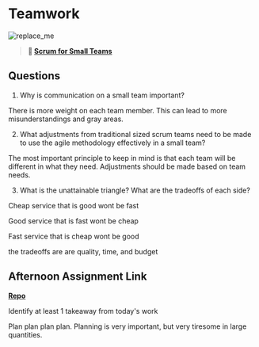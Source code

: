 # Teamwork

![replace_me](https://codeworks.blob.core.windows.net/public/assets/img/illustrations/placeholder.svg)

> **📖 [Scrum for Small Teams](https://codeworksacademy.com/fs-student-guide/resources/wk8-9/02-Scrum-For-Small-Teams)**

## Questions

1. Why is communication on a small team important?

There is more weight on each team member. This can lead to more misunderstandings and gray areas.

2. What adjustments from traditional sized scrum teams need to be made to use the agile methodology effectively in a small team?

The most important principle to keep in mind is that each team will be different in what they need. Adjustments should be made based on team needs.

3. What is the unattainable triangle? What are the tradeoffs of each side?

Cheap service that is good wont be fast

Good service that is fast wont be cheap

Fast service that is cheap wont be good

the tradeoffs are are quality, time, and budget

## Afternoon Assignment Link

**[Repo](https://github.com/JacksonHagen/capstone)**

Identify at least 1 takeaway from today's work

Plan plan plan plan. Planning is very important, but very tiresome in large quantities.
